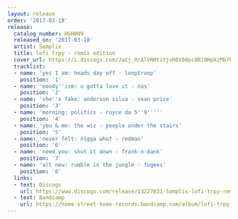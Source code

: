 ```yaml
---
layout: release
order: '2017-03-18'
release:
  catalog_number: HSH009
  released_on: '2017-03-18'
  artist: Samplix
  title: lofi trpy - remix edition
  cover_url: https://i.discogs.com/JaCj_0rAlVNHtitjvH6V00pc8Rl0HpXzMb7UZDD9ZRM/rs:fit/g:sm/q:90/h:300/w:300/czM6Ly9kaXNjb2dz/LWRhdGFiYXNlLWlt/YWdlcy9SLTEzMjI3/MDMxLTE1NTAzMTkw/MTItMzIwOC5qcGVn.jpeg
  tracklist:
  - name: 'yes I am: heads day off - looptroop'
    position: '1'
  - name: 'moody''ism: u gotta love it - nas'
    position: '2'
  - name: 'she''s fake: anderson silva - sean price'
    position: '3'
  - name: 'morning: politics - royce da 5''9'''''
    position: '4'
  - name: 'you & me: the wiz - people under the stairs'
    position: '5'
  - name: 'never felt: nigga whut - redman'
    position: '6'
  - name: 'need you: shut it down - frank-n-dank'
    position: '7'
  - name: 'all new: rumble in the jungle - fugees'
    position: '8'
  links:
  - text: Discogs
    url: https://www.discogs.com/release/13227031-Samplix-lofi-trpy-remix-edition
  - text: Bandcamp
    url: https://home-street-home-records.bandcamp.com/album/lofi-trpy
---
```

